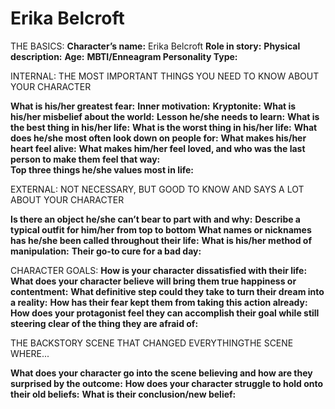 Erika Belcroft
==============

THE BASICS:
**Character’s name:** Erika Belcroft
**Role in story:** 
**Physical description:**
**Age:**
**MBTI/Enneagram Personality Type:**

INTERNAL: THE MOST IMPORTANT THINGS YOU NEED TO KNOW ABOUT YOUR CHARACTER

**What is his/her greatest fear:** 
**Inner motivation:**
**Kryptonite:**
**What is his/her misbelief about the world:**
**Lesson he/she needs to learn:**
**What is the best thing in his/her life:** 
**What is the worst thing in his/her life:** 
**What does he/she most often look down on people for:**
**What makes his/her heart feel alive:** 
**What makes him/her feel loved, and who was the last person to make them feel that way:**  
**Top three things he/she values most in life:** 

EXTERNAL: NOT NECESSARY, BUT GOOD TO KNOW AND SAYS A LOT ABOUT YOUR CHARACTER

**Is there an object he/she can’t bear to part with and why:** 
**Describe a typical outfit for him/her from top to bottom**
**What names or nicknames has he/she been called throughout their life:** 
**What is his/her method of manipulation:**
**Their go-to cure for a bad day:**

CHARACTER GOALS:
**How is your character dissatisfied with their life:**
**What does your character believe will bring them true happiness or contentment:**
**What definitive step could they take to turn their dream into a reality:**
**How has their fear kept them from taking this action already:**
**How does your protagonist feel they can accomplish their goal while still steering clear of the thing they are afraid of:**

THE BACKSTORY SCENE THAT CHANGED EVERYTHINGTHE SCENE WHERE...

**What does your character go into the scene believing and how are they surprised by the outcome:**
**How does your character struggle to hold onto their old beliefs:**
**What is their conclusion/new belief:**
